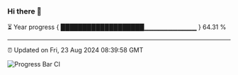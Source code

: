 ### Hi there 👋

⏳ Year progress { ███████████████████▁▁▁▁▁▁▁▁▁▁▁ } 64.31 %

---

⏰ Updated on Fri, 23 Aug 2024 08:39:58 GMT

![Progress Bar CI](https://github.com/IshwaranRudhara/GIT-ACTION/workflows/Progress%20Bar%20CI/badge.svg)

